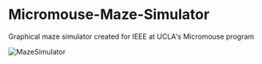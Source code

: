 # Micromouse-Maze-Simulator
Graphical maze simulator created for IEEE at UCLA's Micromouse program

![MazeSimulator](https://user-images.githubusercontent.com/13712871/108049026-9ceab000-6ffc-11eb-9b62-fb95c4ec89df.png)

